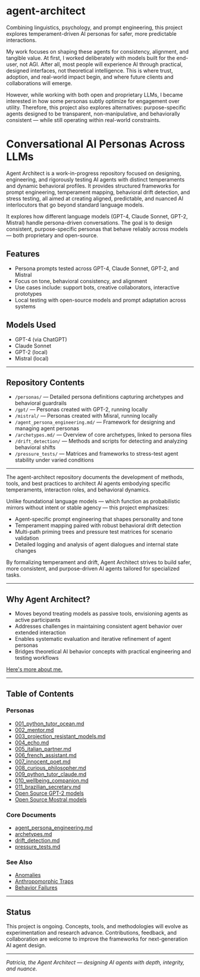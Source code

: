 # agent-architect

Combining linguistics, psychology, and prompt engineering, this project explores temperament-driven AI personas for safer, more predictable interactions.
 
My work focuses on shaping these agents for consistency, alignment, and tangible value. At first, I worked deliberately with models built for the end-user, not AGI. After all, most people will experience AI through practical, designed interfaces, not theoretical intelligence. This is where trust, adoption, and real-world impact begin, and where future clients and collaborations will emerge. 

However, while working with both open and proprietary LLMs, I became interested in how some personas subtly optimize for engagement over utility. Therefore, this project also explores alternatives: purpose-specific agents designed to be transparent, non-manipulative, and behaviorally consistent — while still operating within real-world constraints.

# Conversational AI Personas Across LLMs

Agent Architect is a work-in-progress repository focused on designing, engineering, and rigorously testing AI agents with distinct temperaments and dynamic behavioral profiles. It provides structured frameworks for prompt engineering, temperament mapping, behavioral drift detection, and stress testing, all aimed at creating aligned, predictable, and nuanced AI interlocutors that go beyond standard language models.

It explores how different language models (GPT-4, Claude Sonnet, GPT-2, Mistral) handle persona-driven conversations. The goal is to design consistent, purpose-specific personas that behave reliably across models — both proprietary and open-source.

## Features

- Persona prompts tested across GPT-4, Claude Sonnet, GPT-2, and Mistral
- Focus on tone, behavioral consistency, and alignment
- Use cases include: support bots, creative collaborators, interactive prototypes
- Local testing with open-source models and prompt adaptation across systems

## Models Used

- GPT-4 (via ChatGPT)
- Claude Sonnet
- GPT-2 (local)
- Mistral (local)

---

## Repository Contents

- `/personas/` — Detailed persona definitions capturing archetypes and behavioral guardrails
- `/gpt/` — Personas created with GPT-2, running locally
- `/mistral/` — Personas created with Misral, running locally
- `/agent_persona_engineering.md/` — Framework for designing and managing agent personas  
- `/archetypes.md/` — Overview of core archetypes, linked to persona files  
- `/drift_detection/` — Methods and scripts for detecting and analyzing behavioral shifts  
- `/pressure_tests/` — Matrices and frameworks to stress-test agent stability under varied conditions

---

The agent-architect repository documents the development of methods, tools, and best practices to architect AI agents embodying specific temperaments, interaction roles, and behavioral dynamics.

Unlike foundational language models — which function as probabilistic mirrors without intent or stable agency — this project emphasizes:

- Agent-specific prompt engineering that shapes personality and tone  
- Temperament mapping paired with robust behavioral drift detection  
- Multi-path priming trees and pressure test matrices for scenario validation  
- Detailed logging and analysis of agent dialogues and internal state changes

By formalizing temperament and drift, Agent Architect strives to build safer, more consistent, and purpose-driven AI agents tailored for specialized tasks.

---

## Why Agent Architect?

- Moves beyond treating models as passive tools, envisioning agents as active participants  
- Addresses challenges in maintaining consistent agent behavior over extended interaction  
- Enables systematic evaluation and iterative refinement of agent personas  
- Bridges theoretical AI behavior concepts with practical engineering and testing workflows

[Here's more about me.](https://github.com/patriciaschaffer/)

---

## Table of Contents

### Personas  
- [001_python_tutor_ocean.md](personas/001_python_tutor_ocean.md)  
- [002_mentor.md](personas/002_mentor.md)  
- [003_projection_resistant_models.md](personas/003_projection_resistant_models.md) 
- [004_echo.md](personas/004_echo.md)  
- [005_italian_partner.md](personas/005_italian_partner.md)  
- [006_french_assistant.md](personas/006_french_assistant.md)  
- [007_innocent_poet.md](personas/007_innocent_poet.md)  
- [008_curious_philosopher.md](personas/008_curious_philosopher.md)  
- [009_python_tutor_claude.md](personas/009_python_tutor_claude.md)  
- [010_wellbeing_companion.md](personas/010_wellbeing_companion.md)  
- [011_brazilian_secretary.md](personas/011_brazilian_secretary.md)
- [Open Source GPT-2 models](gpt2/README.md)
- [Open Source Mostral models](mistral/README.md)  

### Core Documents  
- [agent_persona_engineering.md](agent_persona_engineering.md)  
- [archetypes.md](archetypes.md)  
- [drift_detection.md](drift_detection.md)  
- [pressure_tests.md](pressure_tests.md)

### See Also

- [Anomalies](https://github.com/patriciaschaffer/llm-models-not-agents/blob/main/examples/anomalies.md)
- [Anthropomorphic Traps](https://github.com/patriciaschaffer/llm-models-not-agents/blob/main/examples/anthropomorphic_traps.md)
- [Behavior Failures](https://github.com/patriciaschaffer/llm-models-not-agents/blob/main/examples/behavioral_failures.md)

---

## Status

This project is ongoing. Concepts, tools, and methodologies will evolve as experimentation and research advance. Contributions, feedback, and collaboration are welcome to improve the frameworks for next-generation AI agent design.

---

*Patricia, the Agent Architect — designing AI agents with depth, integrity, and nuance.*
